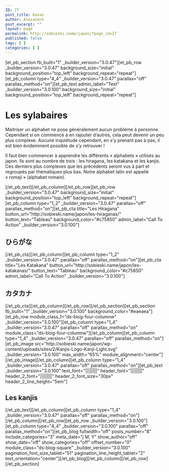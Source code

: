 ```yaml
---
ID: 27
post_title: Kanas
author: Alexandre
post_excerpt: ""
layout: page
permalink: http://sobieski.name/japon/?page_id=27
published: false
tags: [ ]
categories: [ ]
---
```

[et_pb_section fb_built="1" _builder_version="3.0.47"][et_pb_row _builder_version="3.0.47" background_size="initial" background_position="top_left" background_repeat="repeat"][et_pb_column type="4_4" _builder_version="3.0.47" parallax="off" parallax_method="on"][et_pb_text admin_label="Text" _builder_version="3.0.100" background_size="initial" background_position="top_left" background_repeat="repeat"]<h1>Les sylabaires</h1>
<p>Maitriser un alphabet ne pose généralement aucun problème à personne. Cependant si on commence à en rajouter d’autres, cela peut devenir un peu plus complexe. Aucune inquiétude cependant, en s’y prenant pas à pas, il est bien évidemment possible de s’y retrouver !</p>
<p>Il faut bien commencer à apprendre les différents « alphabets » utilisés au japon. Ils sont au nombre de trois : les hiragana, les katakana et les kanjis. Ces derniers plus complexes que les précédents seront vus à part et regroupés par thématiques plus bas. Notre alphabet latin est appellé « romaji » (alphabet romain).</p>
[/et_pb_text][/et_pb_column][/et_pb_row][et_pb_row _builder_version="3.0.47" background_size="initial" background_position="top_left" background_repeat="repeat"][et_pb_column type="1_2" _builder_version="3.0.47" parallax="off" parallax_method="on"][et_pb_cta title="Les Hiragana" button_url="http://sobieski.name/japon/les-hiraganas/" button_text="Tableau" background_color="#c75850" admin_label="Call To Action" _builder_version="3.0.100"]<h2>ひらがな</h2>
[/et_pb_cta][/et_pb_column][et_pb_column type="1_2" _builder_version="3.0.47" parallax="off" parallax_method="on"][et_pb_cta title="Les Katakana" button_url="http://sobieski.name/japon/les-katakanas/" button_text="Tableau" background_color="#c75850" admin_label="Call To Action" _builder_version="3.0.100"]<h2>カタカナ</h2>
[/et_pb_cta][/et_pb_column][/et_pb_row][/et_pb_section][et_pb_section fb_built="1" _builder_version="3.0.100" background_color="#eaeaea"][et_pb_row module_class_1="ds-blog-four-columnw" _builder_version="3.0.100"][et_pb_column type="1_4" _builder_version="3.0.47" parallax="off" parallax_method="on" module_class="ds-blog-four-columnw"][/et_pb_column][et_pb_column type="1_4" _builder_version="3.0.47" parallax="off" parallax_method="on"][et_pb_image src="http://sobieski.name/japon/wp-content/uploads/sites/2/Kanjis-Logo-Kanji-Light.svg" _builder_version="3.0.100" max_width="65%" module_alignment="center"][/et_pb_image][/et_pb_column][et_pb_column type="1_4" _builder_version="3.0.47" parallax="off" parallax_method="on"][et_pb_text _builder_version="3.0.100" text_font="||||||||" header_font="||||||||" header_2_font="||||||||" header_2_font_size="30px" header_2_line_height="5em"]<h2>Les kanjis</h2>[/et_pb_text][/et_pb_column][et_pb_column type="1_4" _builder_version="3.0.47" parallax="off" parallax_method="on"][/et_pb_column][/et_pb_row][et_pb_row _builder_version="3.0.100"][et_pb_column type="4_4" _builder_version="3.0.100" parallax="off" parallax_method="on"][et_pb_blog fullwidth="off" posts_number="8" include_categories="3" meta_date="j M, Y" show_author="off" show_date="off" show_categories="off" offset_number="0" module_class="ds-blog-square" _builder_version="3.0.100" pagination_font_size_tablet="51" pagination_line_height_tablet="2" text_orientation="center"][/et_pb_blog][/et_pb_column][/et_pb_row][/et_pb_section]